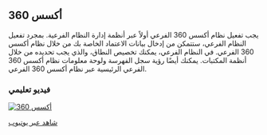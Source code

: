 ## أكسس 360

يجب تفعيل نظام أكسس 360 الفرعي أولاً عبر أنظمة إدارة النظام الفرعية. بمجرد تفعيل النظام الفرعي، ستتمكن من إدخال بيانات الاعتماد الخاصة بك من خلال نظام أكسس 360 الفرعي. في النظام الفرعي، يمكنك تخصيص النطاق، والذي يجب تحديده من خلال أنظمة المكتبات. يمكنك أيضًا رؤية سجل الفهرسة ولوحة معلومات نظام أكسس 360 الفرعي الرئيسية عبر نظام أكسس 360 الفرعي.

### فيديو تعليمي

[![أكسس 360](/manual/images/Axis-360.jpg)](https://youtu.be/w8cF7XThMAY)

[شاهد عبر يوتيوب](https://youtu.be/w8cF7XThMAY)
